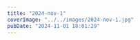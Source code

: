 ```yaml
---
title: "2024-nov-1"
coverImage: "../../images/2024-nov-1.jpg"
pubDate: "2024-11-01 18:01:29"
---
```

